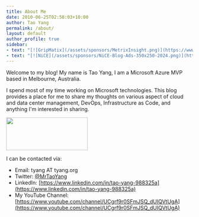 ```yaml
---
title: About Me
date: 2010-06-25T02:58:03+10:00
author: Tao Yang
permalink: /about/
layout: default
author_profile: true
sidebar:
- text: "[![GripMatix](/assets/sponsors/MetrixInsight.png)](https://www.gripmatix.com/gripmatix-citrix-sbc-vdi-scom-management-packs)"
- text: "[![NiCE](/assets/sponsors/NiCE-Blog-Ads-350x250-2024.png)](https://www.nice.de/)"
---
```


Welcome to my blog! My name is Tao Yang, I am a Microsoft Azure MVP based in Melbourne, Australia.

I spend most of my time working on Microsoft technologies. This blog provides a place for me to share my thoughts on various aspect of cloud and data center management, DevOps, Infrastructure as Code, and anything I'm interested in sharing.

<a href="https://mvp.microsoft.com/en-us/PublicProfile/5000997?fullName=Tao%20Yang" target="_blank" rel="noopener noreferrer"><img class="alignleft wp-image-6058 size-full" src="https://blog.tyang.org/assets/logo/mvp.png" alt="" width="220" height="89" /></a>

I can be contacted via:

* Email: tyang AT tyang.org
* Twitter: [@MrTaoYang](https://twitter.com/MrTaoYang)
* LinkedIn: [https://www.linkedin.com/in/tao-yang-988325a](https://www.linkedin.com/in/tao-yang-988325a)
* My YouTube Channel: [https://www.youtube.com/channel/UCgrf9r0SFmJSQ_dUIQVtUgA](https://www.youtube.com/channel/UCgrf9r0SFmJSQ_dUIQVtUgA)